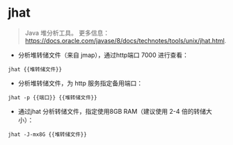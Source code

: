 # jhat

> Java 堆分析工具。
> 更多信息：https://docs.oracle.com/javase/8/docs/technotes/tools/unix/jhat.html.

- 分析堆转储文件（来自 jmap），通过http端口 7000  进行查看：

`jhat {{堆转储文件}}`

- 分析堆转储文件，为 http 服务指定备用端口：

`jhat -p {{端口}} {{堆转储文件}}`

- 通过jhat 分析转储文件，指定使用8GB RAM（建议使用 2-4 倍的转储大小）：

`jhat -J-mx8G {{堆转储文件}}`

